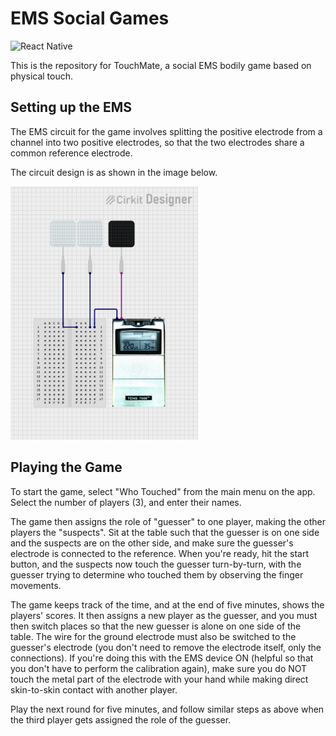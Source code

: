 # EMS Social Games

![React Native](https://img.shields.io/badge/react_native-%2320232a.svg?style=for-the-badge&logo=react&logoColor=%2361DAFB)

This is the repository for TouchMate, a social EMS bodily game based on physical touch.

## Setting up the EMS

The EMS circuit for the game involves splitting the positive electrode from a channel into two positive electrodes, so that the two electrodes share a common reference electrode.

The circuit design is as shown in the image below.

<img src = "./img/TouchMate.png" width = 300px>

## Playing the Game

To start the game, select "Who Touched" from the main menu on the app. Select the number of players (3), and enter their names.

The game then assigns the role of "guesser" to one player, making the other players the "suspects". Sit at the table such that the guesser is on one side and the suspects are on the other side, and make sure the guesser's electrode is connected to the reference. When you're ready, hit the start button, and the suspects now touch the guesser turn-by-turn, with the guesser trying to determine who touched them by observing the finger movements.

The game keeps track of the time, and at the end of five minutes, shows the players' scores. It then assigns a new player as the guesser, and you must then switch places so that the new guesser is alone on one side of the table. The wire for the ground electrode must also be switched to the guesser's electrode (you don't need to remove the electrode itself, only the connections). If you're doing this with the EMS device ON (helpful so that you don't have to perform the calibration again), make sure you do NOT touch the metal part of the electrode with your hand while making direct skin-to-skin contact with another player.

Play the next round for five minutes, and follow similar steps as above when the third player gets assigned the role of the guesser.